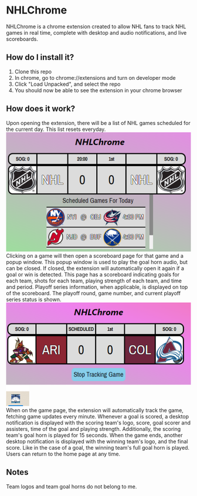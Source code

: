 # NHLChrome
NHLChrome is a chrome extension created to allow NHL fans to track NHL games in real time, complete with desktop and audio notifications, and live scoreboards.

## How do I install it?
1. Clone this repo
2. In chrome, go to chrome://extensions and turn on developer mode
3. Click "Load Unpacked", and select the repo
4. You should now be able to see the extension in your chrome browser

## How does it work?
Upon opening the extension, there will be a list of NHL games scheduled for the current day. This list resets everyday.<br> 
![Home Page](homepage.png?raw=true "Home Page")\
Clicking on a game will then open a scoreboard page for that game and a popup window. This popup window is used to play the goal horn audio, but can be closed. If closed, the extension will automatically open it again if a goal or win is detected. This page has a scoreboard indicating goals for each team, shots for each team, playing strength of each team, and time and period. Playoff series information, when applicable, is displayed on top of the scoreboard. The playoff round, game number, and current playoff series status is shown.<br>
![Game Page](gamepage.png?raw=true "Game Page")<br>
![Popup audio window](popupwindow.png?raw=true "Popup audio window")<br>
When on the game page, the extension will automatically track the game, fetching game updates every minute. Whenever a goal is scored, a desktop notification is displayed with the scoring team's logo, score, goal scorer and assisters, time of the goal and playing strength. Additionally, the scoring team's goal horn is played for 15 seconds. When the game ends, another desktop notification is displayed with the winning team's logo, and the final score. Like in the case of a goal, the winning team's full goal horn is played. Users can return to the home page at any time.


## Notes
Team logos and team goal horns do not belong to me.